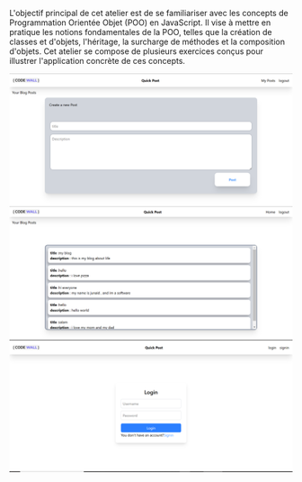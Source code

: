 L'objectif principal de cet atelier est de se familiariser avec les concepts de Programmation Orientée Objet (POO) en JavaScript.
Il vise à mettre en pratique les notions fondamentales de la POO, telles que la création de classes et d'objets, l'héritage, la surcharge de méthodes et la composition d'objets.
Cet atelier se compose de plusieurs exercices conçus pour illustrer l'application concrète de ces concepts.

![home page](https://github.com/JunaidUthman/JavaScript-Application-Exercises-by-Ms.-Lotfi-Al-Aachak-/blob/b12d8c3a1613bb4bc64ea1ac1fb76c4f941cc4ae/home.PNG)
![home page](https://github.com/JunaidUthman/JavaScript-Application-Exercises-by-Ms.-Lotfi-Al-Aachak-/blob/b12d8c3a1613bb4bc64ea1ac1fb76c4f941cc4ae/myblog.PNG)
![home page](https://github.com/JunaidUthman/JavaScript-Application-Exercises-by-Ms.-Lotfi-Al-Aachak-/blob/b12d8c3a1613bb4bc64ea1ac1fb76c4f941cc4ae/login.PNG)
